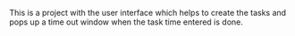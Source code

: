 This is a project with the user interface which helps to create the tasks and pops up a time out window when the task time entered is done. 
